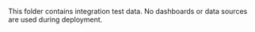 This folder contains integration test data.  No dashboards or data sources are used during deployment.
